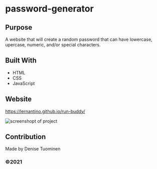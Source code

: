 # password-generator

## Purpose
A website that will create a random password that can have  lowercase, upercase, numeric, and/or special characters. 

## Built With
* HTML
* CSS
* JavaScript


## Website
https://lernantino.github.io/run-buddy/

![screenshopt of project](https://user-images.githubusercontent.com/84994258/124325939-d0108480-db42-11eb-8c8a-c7be0a2fbd02.PNG)

## Contribution
Made by Denise Tuominen

### ©️2021